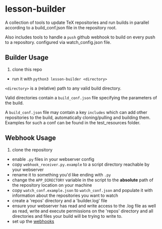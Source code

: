 # lesson-builder

A collection of tools to update TeX repositories and run builds in parallel according to a build_conf.json file in the repository root.

Also includes tools to handle a `push` github webhook to build on every push to a repository. configured via watch_config.json file.

## Builder Usage

1. clone this repo
- run it with `python3 lesson-builder <directory>`  


`<directory>` is a (relative) path to any valid build directory.

Valid directories contain a `build_conf.json` file specifying the parameters of the build.

A `build_conf.json` file may contain a key `includes` which can add other repositories to the build, automatically cloning/pulling and building them.
Examples for such a conf can be found in the test_resources folder.

## Webhook Usage

1. clone the repository
- enable `.py` files in your webserver config
- copy `webhook_receiver.py.example` to a script directory reachable by your webserver
- rename it to something you'd like ending with `.py`
- change the `APP_DIRECTORY` variable in the script to the **absolute** path of the repository location on your machine
- copy `watch_conf.example.json` to `watch_conf.json` and populate it with information about the repositories you want to watch
- create a 'repos' directory and a 'builder.log' file
- ensure your webserver has read and write access to the .log file as well as read, write and execute permissions on the 'repos' directory and all directories and files your build will be trying to write to.
- set up the [webhooks](https://developer.github.com/webhooks/)
